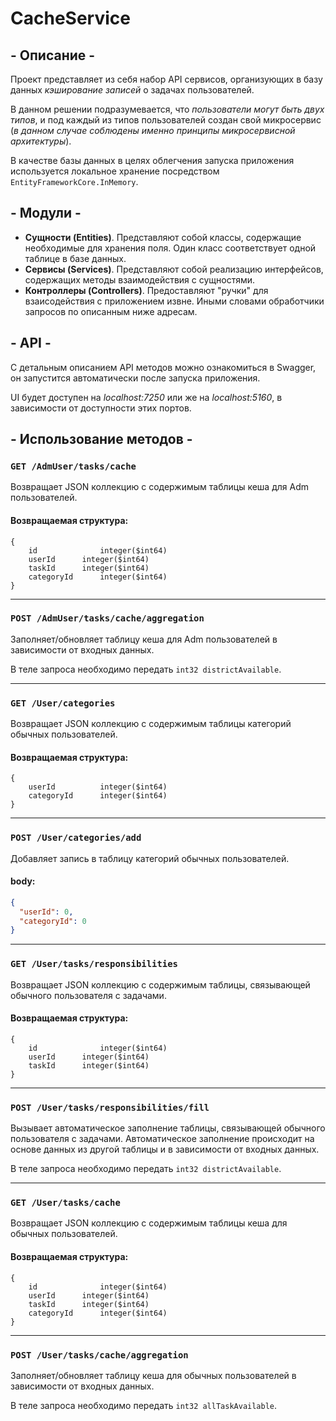 # CacheService
## - Описание -
Проект представляет из себя набор API сервисов, организующих в базу данных _кэширование записей_ о задачах пользователей. 

В данном решении подразумевается, что _пользователи могут быть двух типов_, и под каждый из типов пользователей создан свой микросервис (_в данном случае соблюдены именно принципы микросервисной архитектуры_). 

В качестве базы данных в целях облегчения запуска приложения используется локальное хранение посредством ```EntityFrameworkCore.InMemory```. 


## - Модули -
- **Сущности (Entities)**. Представляют собой классы, содержащие необходимые для хранения поля. Один класс соответствует одной таблице в базе данных.
- **Сервисы (Services)**. Представляют собой реализацию интерфейсов, содержащих методы взаимодействия с сущностями.
- **Контроллеры (Controllers)**. Предоставляют "ручки" для взаисодействия с приложением извне. Иными словами обработчики запросов по описанным ниже адресам.


## - API -
С детальным описанием API методов можно ознакомиться в Swagger, он запустится автоматически после запуска приложения.

UI будет доступен на _localhost:7250_ или же на _localhost:5160_, в зависимости от доступности этих портов.


## - Использование методов -
### ```GET /AdmUser/tasks/cache```
Возвращает JSON коллекцию с содержимым таблицы кеша для Adm пользователей.

#### Возвращаемая структура:

``` 
{
    id	            integer($int64)
    userId	    integer($int64)
    taskId	    integer($int64)
    categoryId	    integer($int64)
}
```
__________________________
### ```POST /AdmUser/tasks/cache/aggregation```
Заполняет/обновляет таблицу кеша для Adm пользователей в зависимости от входных данных.

В теле запроса необходимо передать ```int32 districtAvailable```.
__________________________
### ```GET /User/categories```
Возвращает JSON коллекцию с содержимым таблицы категорий обычных пользователей.

#### Возвращаемая структура:

``` 
{
    userId          integer($int64)
    categoryId	    integer($int64)
}
```
__________________________
### ```POST /User/categories/add```
Добавляет запись в таблицу категорий обычных пользователей. 

#### body:
```json 
{
  "userId": 0,
  "categoryId": 0
}
```
__________________________
### ```GET /User/tasks/responsibilities```
Возвращает JSON коллекцию с содержимым таблицы, связывающей обычного пользователя с задачами.

#### Возвращаемая структура:

``` 
{
    id	            integer($int64)
    userId	    integer($int64)
    taskId	    integer($int64)
}
```
__________________________
### ```POST /User/tasks/responsibilities/fill```
Вызывает автоматическое заполнение таблицы, связывающей обычного пользователя с задачами. Автоматическое заполнение происходит на основе данных из другой таблицы и в зависимости от входных данных. 

В теле запроса необходимо передать ```int32 districtAvailable```.
__________________________
### ```GET /User/tasks/cache```
Возвращает JSON коллекцию с содержимым таблицы кеша для обычных пользователей.

#### Возвращаемая структура:

``` 
{
    id	            integer($int64)
    userId	    integer($int64)
    taskId	    integer($int64)
    categoryId	    integer($int64)
}
```
__________________________
### ```POST /User/tasks/cache/aggregation```
Заполняет/обновляет таблицу кеша для обычных пользователей в зависимости от входных данных.

В теле запроса необходимо передать ```int32 allTaskAvailable```.
